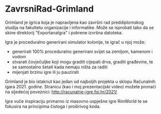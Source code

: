 # ZavrsniRad-Grimland

Grimland je igrica koja je napravljena kao završni rad preddiplomskog studija na fakultetu organizacije i informatike.
Može se isprobati tako da se skine direktorij "ExportanaIgra" i pokrene izvršna datoteka.

Igra je proceduralno generirani simulator kolonije, te igrač u njoj može:
- generirati 100% proceduralno generirani svijet sa zemljom, kamenom i vodom
- stvarati čovječuljke koji mogu graditi cijepati drva, graditi građevine, te se samostalno šetati kada nemaju ništa za raditi
- mijenjati brzinu igre ili ju pauzirati

Grimland je bio istaknut kao jedan od najboljih projekta u sklopu Računalnih igara 2021. godine. 
Stranicu (kao i moj prezentacijski video) možete pronaći na sljedećoj poveznici: http://racunalne-igre.foi.hr/2021/

Igra vuče inspiraciju primarno iz masovno uspješne igre RimWorld te se fokusira na principima čistoga i proširivog koda.
